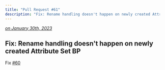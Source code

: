```yaml
---
title: "Pull Request #61"
description: "Fix: Rename handling doesn't happen on newly created Attribute Set BP"
---
```


*[on January 30th, 2023](https://github.com/BlueprintAttributes/BlueprintAttributes/pull/61)*

## Fix: Rename handling doesn't happen on newly created Attribute Set BP

Fix  [#60](https://github.com/BlueprintAttributes/BlueprintAttributes/issues/60)

